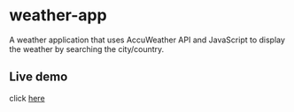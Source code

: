 # weather-app

A weather application that uses AccuWeather API and JavaScript to display the weather by searching the city/country.

## Live demo

click [here](https://dagmawi-beyene.github.io/weather-app/)
